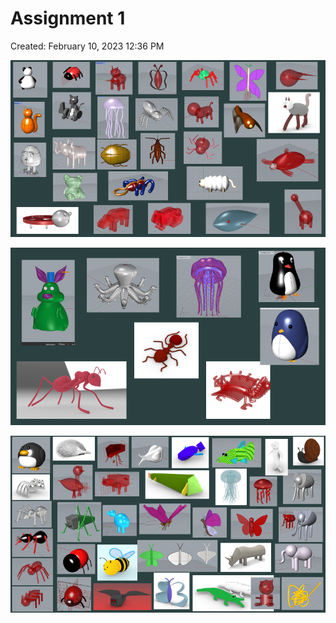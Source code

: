 # Assignment 1

Created: February 10, 2023 12:36 PM

![Assignment 1 - 1.png](../../../../_images/Assignment_1_-_1.png)

![Assignment 1 - 2.png](../../../../_images/Assignment_1_-_2.png)

![Assignment 1 - 3.png](../../../../_images/Assignment_1_-_3.png)